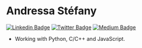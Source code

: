 # Andressa Stéfany

[![Linkedin Badge](https://img.shields.io/badge/-LinkedIn-blue?style=flat&logo=LinkedIn&logoColor=white)](https://www.linkedin.com/in/andressastefany)
[![Twitter Badge](https://img.shields.io/badge/-Twitter-1ca0f1?style=flat&logo=Twitter&logoColor=white)](https://twitter.com/SubaiDessa)
[![Medium Badge](https://img.shields.io/badge/-Medium-000?style=flat&logo=Medium&logoColor=white)](https://medium.com/@SubaiDessa)

-  Working with Python, C/C++ and JavaScript.

